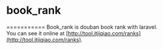 # book_rank
===========
Book_rank is douban book rank with laravel.  
You can see it online at [http://tool.itjiqiao.com/ranks](http://tool.itjiqiao.com/ranks).

